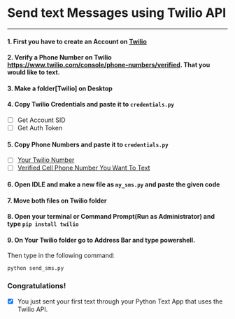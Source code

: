 # Send text Messages using Twilio API
------

#### 1. First you have to create an Account on [Twilio](http://twilio.com)

#### 2. Verify a Phone Number on Twilio https://www.twilio.com/console/phone-numbers/verified. That you would like to text.

#### 3. Make a folder[Twilio] on Desktop 

#### 4. Copy Twilio Credentials and paste it to `credentials.py`
- [ ] Get Account SID
- [ ] Get Auth Token

#### 5. Copy Phone Numbers  and paste it to `credentials.py`
- [ ] [Your Twilio Number](https://www.twilio.com/console/phone-numbers/incoming)
- [ ] [Verified Cell Phone Number You Want To Text](https://www.twilio.com/console/phone-numbers/verified)

#### 6. Open **IDLE** and make a new file as `my_sms.py` and paste the given code

#### 7. Move both files on Twilio folder

#### 8. Open your terminal or Command Prompt(Run as Administrator) and type `pip install twilio`

#### 9. On Your Twilio folder go to Address Bar and type **powershell**.
Then type in the following command:
```
python send_sms.py
```

### Congratulations!
- [X] You just sent your first text through your Python Text App that uses the Twilio API.

